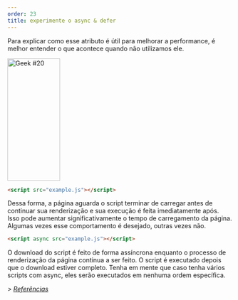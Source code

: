 ```yaml
---
order: 23
title: experimente o async & defer
---
```


Para explicar como esse atributo é útil para melhorar a performance, é melhor entender o que acontece quando não utilizamos ele.

<div class="img-left">
  <img id="geek-20" class="icos-geek" src="http://browserdiet.com/en/assets/img/20.png" alt="Geek #20" width="118" height="275" />
</div>

``` html
<script src="example.js"></script>
```

Dessa forma, a página aguarda o script terminar de carregar antes de continuar sua renderização e sua execução é feita imediatamente após. Isso pode aumentar significativamente o tempo de carregamento da página. Algumas vezes esse comportamento é desejado, outras vezes não.

``` html
<script async src="example.js"></script>
```

O download do script é feito de forma assíncrona enquanto o processo de renderização da página continua a ser feito. O script é executado depois que o download estiver completo. Tenha em mente que caso tenha vários scripts com async, eles  serão executados em nenhuma ordem específica.

*> [Referências](https://github.com/zenorocha/browser-diet/wiki/References#try-out-async)*
